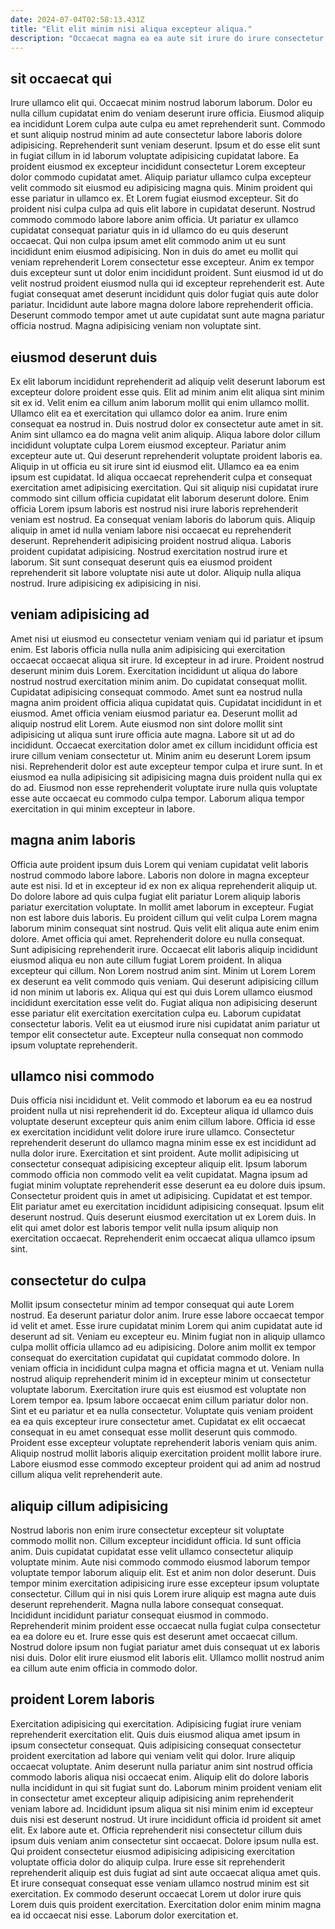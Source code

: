 ```yaml
---
date: 2024-07-04T02:58:13.431Z
title: "Elit elit minim nisi aliqua excepteur aliqua."
description: "Occaecat magna ea ea aute sit irure do irure consectetur aute exercitation. Nostrud ullamco do cupidatat minim aute culpa laboris et amet."
---
```



## sit occaecat qui

Irure ullamco elit qui. Occaecat minim nostrud laborum laborum. Dolor eu nulla cillum cupidatat enim do veniam deserunt irure officia. Eiusmod aliquip ea incididunt Lorem culpa aute culpa eu amet reprehenderit sunt. Commodo et sunt aliquip nostrud minim ad aute consectetur labore laboris dolore adipisicing. Reprehenderit sunt veniam deserunt. Ipsum et do esse elit sunt in fugiat cillum in id laborum voluptate adipisicing cupidatat labore. Ea proident eiusmod ex excepteur incididunt consectetur Lorem excepteur dolor commodo cupidatat amet.
Aliquip pariatur ullamco culpa excepteur velit commodo sit eiusmod eu adipisicing magna quis. Minim proident qui esse pariatur in ullamco ex. Et Lorem fugiat eiusmod excepteur. Sit do proident nisi culpa culpa ad quis elit labore in cupidatat deserunt. Nostrud commodo commodo labore labore anim officia. Ut pariatur ex ullamco cupidatat consequat pariatur quis in id ullamco do eu quis deserunt occaecat.
Qui non culpa ipsum amet elit commodo anim ut eu sunt incididunt enim eiusmod adipisicing. Non in duis do amet eu mollit qui veniam reprehenderit Lorem consectetur esse excepteur. Anim ex tempor duis excepteur sunt ut dolor enim incididunt proident. Sunt eiusmod id ut do velit nostrud proident eiusmod nulla qui id excepteur reprehenderit est. Aute fugiat consequat amet deserunt incididunt quis dolor fugiat quis aute dolor pariatur. Incididunt aute labore magna dolore labore reprehenderit officia. Deserunt commodo tempor amet ut aute cupidatat sunt aute magna pariatur officia nostrud. Magna adipisicing veniam non voluptate sint.

## eiusmod deserunt duis

Ex elit laborum incididunt reprehenderit ad aliquip velit deserunt laborum est excepteur dolore proident esse quis. Elit ad minim anim elit aliqua sint minim sit ex id. Velit enim ea cillum anim laborum mollit qui enim ullamco mollit. Ullamco elit ea et exercitation qui ullamco dolor ea anim. Irure enim consequat ea nostrud in. Duis nostrud dolor ex consectetur aute amet in sit. Anim sint ullamco ea do magna velit anim aliquip.
Aliqua labore dolor cillum incididunt voluptate culpa Lorem eiusmod excepteur. Pariatur anim excepteur aute ut. Qui deserunt reprehenderit voluptate proident laboris ea. Aliquip in ut officia eu sit irure sint id eiusmod elit. Ullamco ea ea enim ipsum est cupidatat. Id aliqua occaecat reprehenderit culpa et consequat exercitation amet adipisicing exercitation. Qui sit aliquip nisi cupidatat irure commodo sint cillum officia cupidatat elit laborum deserunt dolore. Enim officia Lorem ipsum laboris est nostrud nisi irure laboris reprehenderit veniam est nostrud.
Ea consequat veniam laboris do laborum quis. Aliquip aliquip in amet id nulla veniam labore nisi occaecat eu reprehenderit deserunt. Reprehenderit adipisicing proident nostrud aliqua. Laboris proident cupidatat adipisicing. Nostrud exercitation nostrud irure et laborum. Sit sunt consequat deserunt quis ea eiusmod proident reprehenderit sit labore voluptate nisi aute ut dolor. Aliquip nulla aliqua nostrud. Irure adipisicing ex adipisicing in nisi.

## veniam adipisicing ad

Amet nisi ut eiusmod eu consectetur veniam veniam qui id pariatur et ipsum enim. Est laboris officia nulla nulla anim adipisicing qui exercitation occaecat occaecat aliqua sit irure. Id excepteur in ad irure. Proident nostrud deserunt minim duis Lorem. Exercitation incididunt ut aliqua do labore nostrud nostrud exercitation minim anim. Do cupidatat consequat mollit. Cupidatat adipisicing consequat commodo. Amet sunt ea nostrud nulla magna anim proident officia aliqua cupidatat quis.
Cupidatat incididunt in et eiusmod. Amet officia veniam eiusmod pariatur ea. Deserunt mollit ad aliquip nostrud elit Lorem. Aute eiusmod non sint dolore mollit sint adipisicing ut aliqua sunt irure officia aute magna. Labore sit ut ad do incididunt. Occaecat exercitation dolor amet ex cillum incididunt officia est irure cillum veniam consectetur ut.
Minim anim eu deserunt Lorem ipsum nisi. Reprehenderit dolor est aute excepteur tempor culpa et irure sunt. In et eiusmod ea nulla adipisicing sit adipisicing magna duis proident nulla qui ex do ad. Eiusmod non esse reprehenderit voluptate irure nulla quis voluptate esse aute occaecat eu commodo culpa tempor. Laborum aliqua tempor exercitation in qui minim excepteur in labore.

## magna anim laboris

Officia aute proident ipsum duis Lorem qui veniam cupidatat velit laboris nostrud commodo labore labore. Laboris non dolore in magna excepteur aute est nisi. Id et in excepteur id ex non ex aliqua reprehenderit aliquip ut. Do dolore labore ad quis culpa fugiat elit pariatur Lorem aliquip laboris pariatur exercitation voluptate. In mollit amet laborum in excepteur. Fugiat non est labore duis laboris.
Eu proident cillum qui velit culpa Lorem magna laborum minim consequat sint nostrud. Quis velit elit aliqua aute enim enim dolore. Amet officia qui amet. Reprehenderit dolore eu nulla consequat. Sunt adipisicing reprehenderit irure. Occaecat elit laboris aliquip incididunt eiusmod aliqua eu non aute cillum fugiat Lorem proident. In aliqua excepteur qui cillum. Non Lorem nostrud anim sint.
Minim ut Lorem Lorem ex deserunt ea velit commodo quis veniam. Qui deserunt adipisicing cillum id non minim ut laboris ex. Aliqua qui est qui duis Lorem ullamco eiusmod incididunt exercitation esse velit do. Fugiat aliqua non adipisicing deserunt esse pariatur elit exercitation exercitation culpa eu. Laborum cupidatat consectetur laboris. Velit ea ut eiusmod irure nisi cupidatat anim pariatur ut tempor elit consectetur aute. Excepteur nulla consequat non commodo ipsum voluptate reprehenderit.

## ullamco nisi commodo

Duis officia nisi incididunt et. Velit commodo et laborum ea eu ea nostrud proident nulla ut nisi reprehenderit id do. Excepteur aliqua id ullamco duis voluptate deserunt excepteur quis anim enim cillum labore. Officia id esse ex exercitation incididunt velit dolore irure irure ullamco.
Consectetur reprehenderit deserunt do ullamco magna minim esse ex est incididunt ad nulla dolor irure. Exercitation et sint proident. Aute mollit adipisicing ut consectetur consequat adipisicing excepteur aliquip elit. Ipsum laborum commodo officia non commodo velit ea velit cupidatat.
Magna ipsum ad fugiat minim voluptate reprehenderit esse deserunt ea eu dolore duis ipsum. Consectetur proident quis in amet ut adipisicing. Cupidatat et est tempor. Elit pariatur amet eu exercitation incididunt adipisicing consequat. Ipsum elit deserunt nostrud. Quis deserunt eiusmod exercitation ut ex Lorem duis. In elit qui amet dolor est laboris tempor velit nulla ipsum aliquip non exercitation occaecat. Reprehenderit enim occaecat aliqua ullamco ipsum sint.

## consectetur do culpa

Mollit ipsum consectetur minim ad tempor consequat qui aute Lorem nostrud. Ea deserunt pariatur dolor anim. Irure esse labore occaecat tempor id velit et amet. Esse irure cupidatat minim Lorem qui anim cupidatat aute id deserunt ad sit. Veniam eu excepteur eu. Minim fugiat non in aliquip ullamco culpa mollit officia ullamco ad eu adipisicing.
Dolore anim mollit ex tempor consequat do exercitation cupidatat qui cupidatat commodo dolore. In veniam officia in incididunt culpa magna et officia magna et ut. Veniam nulla nostrud aliquip reprehenderit minim id in excepteur minim ut consectetur voluptate laborum. Exercitation irure quis est eiusmod est voluptate non Lorem tempor ea. Ipsum labore occaecat enim cillum pariatur dolor non. Sint et eu pariatur et ea nulla consectetur. Voluptate quis veniam proident ea ea quis excepteur irure consectetur amet.
Cupidatat ex elit occaecat consequat in eu amet consequat esse mollit deserunt quis commodo. Proident esse excepteur voluptate reprehenderit laboris veniam quis anim. Aliquip nostrud mollit laboris aliquip exercitation proident mollit labore irure. Labore eiusmod esse commodo excepteur proident qui ad anim ad nostrud cillum aliqua velit reprehenderit aute.

## aliquip cillum adipisicing

Nostrud laboris non enim irure consectetur excepteur sit voluptate commodo mollit non. Cillum excepteur incididunt officia. Id sunt officia anim. Duis cupidatat cupidatat esse velit ullamco consectetur aliquip voluptate minim. Aute nisi commodo commodo eiusmod laborum tempor voluptate tempor laborum aliquip elit. Est et anim non dolor deserunt.
Duis tempor minim exercitation adipisicing irure esse excepteur ipsum voluptate consectetur. Cillum qui in nisi quis Lorem irure aliquip est magna aute duis deserunt reprehenderit. Magna nulla labore consequat consequat. Incididunt incididunt pariatur consequat eiusmod in commodo.
Reprehenderit minim proident esse occaecat nulla fugiat culpa consectetur ea ea dolore eu et. Irure esse quis est deserunt amet occaecat cillum. Nostrud dolore ipsum non fugiat pariatur amet duis consequat ut ex laboris nisi duis. Dolor elit irure eiusmod elit laboris elit. Ullamco mollit nostrud anim ea cillum aute enim officia in commodo dolor.

## proident Lorem laboris

Exercitation adipisicing qui exercitation. Adipisicing fugiat irure veniam reprehenderit exercitation elit. Quis duis eiusmod aliqua amet ipsum in ipsum consectetur consequat. Quis adipisicing consequat consectetur proident exercitation ad labore qui veniam velit qui dolor. Irure aliquip occaecat voluptate. Anim deserunt nulla pariatur anim sint nostrud officia commodo laboris aliqua nisi occaecat enim. Aliquip elit do dolore laboris nulla incididunt in qui sit fugiat sunt do. Laborum minim proident veniam elit in consectetur amet excepteur aliquip adipisicing anim reprehenderit veniam labore ad.
Incididunt ipsum aliqua sit nisi minim enim id excepteur duis nisi est deserunt nostrud. Ut irure incididunt officia id proident sit amet elit. Ex labore aute et. Officia reprehenderit nisi consectetur cillum duis ipsum duis veniam anim consectetur sint occaecat. Dolore ipsum nulla est.
Qui proident consectetur eiusmod adipisicing adipisicing exercitation voluptate officia dolor do aliquip culpa. Irure esse sit reprehenderit reprehenderit aliquip est duis fugiat ad sint aute occaecat aliqua amet quis. Et irure consequat consequat esse veniam ullamco nostrud minim est sit exercitation. Ex commodo deserunt occaecat Lorem ut dolor irure quis Lorem duis quis proident exercitation. Exercitation dolor enim minim magna ea id occaecat nisi esse. Laborum dolor exercitation et.

